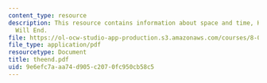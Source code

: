 ```yaml
---
content_type: resource
description: This resource contains information about space and time, How The Universe
  Will End.
file: https://ol-ocw-studio-app-production.s3.amazonaws.com/courses/8-033-relativity-fall-2006/9e6efc7aaa74d905c2070fc950cb58c5_theend.pdf
file_type: application/pdf
resourcetype: Document
title: theend.pdf
uid: 9e6efc7a-aa74-d905-c207-0fc950cb58c5
---
```

